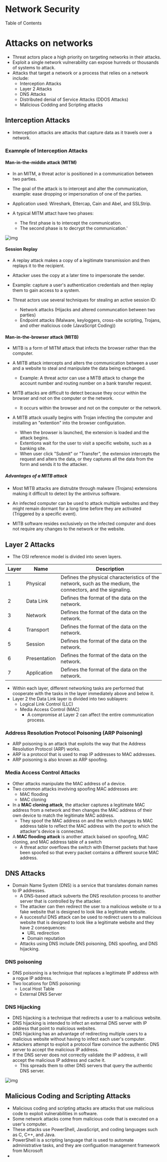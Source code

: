 # Network Security

Table of Contents


# Attacks on networks
- Threat actors place a high priority on targeting networks in their attacks.
- Exploit a single network vulnerability can expose hunreds or thousands of systems to attack.
- Attacks that target a network or a process that relies on a network include:
  - Interception Attacks
  - Layer 2 Attacks
  - DNS Attacks
  - Distributed denial of Service Attacks (DDOS Attacks)
  - Malicious Codding and Scripting attacks

## Interception Attacks
- Interception attacks are attacks that capture data as it travels over a network.

### Examnple of Interception Attacks
#### Man-in-the-middle attack (MITM)
  - In an MITM, a threat actor is positioned in a communication between two parties.
  - The goal of the attack is to intercept and alter the communication, example: ease dropping or impersonation of one of the parties.
  - Application used: Wireshark, Ettercap, Cain and Abel, and SSLStrip.

- A typical MITM attact have two phases:
  - The first phase is to intercept the communication.
  - The second phase is to decrypt the communication.'

![img](https://i.imgur.com/lBoWpbf.png)


#### Session Replay

- A replay attack makes a copy of a legitimate transmission and then replays it to the recipient.
- Attacker uses the copy at a later time to impersonate the sender.
- Example: capture a user's authentication credentials and then replay them to gain access to a system.


- Threat actors use several techniques for stealing an active session ID:
  - Network attacks (Hijacks and altered communcation between two parties)
  - Endpoint attacks (Malware, keyloggers, cross-site scripting, Trojans, and other malicious code (JavaScript Coding))


#### Man-in-the-browser attack (MITB)

- MITB is a form of MITM attack that infects the browser rather than the computer.
- A MITB attack intercepts and alters the communication between a user and a website to steal and manipulate the data being exchanged.
  - Example: A threat actor can use a MITB attack to change the account number and routing number on a bank transfer request.
- MITB attacks are difficult to detect because they occur within the browser and not on the computer or the network.
  - It occurs within the browser and not on the computer or the network.
  
  
- A MITB attack usually begins with Trojan infecting the computer and installing an "extention" into the browser configuration.
  - When the browser is launched, the extension is loaded and the attack begins.
  - Extentions wait for the user to visit a specific website, such as a banking site.
  - When user click "Submit" or "Transfer", the extension intercepts the request and alters the data, or they captures all the data from the form and sends it to the attacker.

##### Advantages of a MITB attack

- Most MITB attacks are distrubte through malware (Trojans) extensions making it difficult to detect by the antivirus software.
- An infected computer can be used to attack multiple websites and they might remain dormant for a long time before they are activated (Triggered by a specific event).

- MITB software resides exclusively on the infected computer and does not require any changes to the network or the website.


## Layer 2 Attacks
- The OSI reference model is divided into seven layers.

Layer | Name | Description
--- | --- | ---
1 | Physical | Defines the physical characteristics of the network, such as the medium, the connectors, and the signaling.
2 | Data Link | Defines the format of the data on the network.
3 | Network | Defines the format of the data on the network.
4 | Transport | Defines the format of the data on the network.
5 | Session | Defines the format of the data on the network.
6 | Presentation | Defines the format of the data on the network.
7 | Application | Defines the format of the data on the network.

- Within each layer, different networking tasks are performed that cooperate with the tasks in the layer immediately above and below it.
- Layer 2 the Data Link layer is divided into two sublayers:
  - Logical Link Control (LLC)
  - Media Access Control (MAC)
    - A compromise at Layer 2 can affect the entire communication process.

### Address Resolution Protocol Poisoning (ARP Poisoning)
  - ARP poisoning is an attack that exploits the way that the Address Resolution Protocol (ARP) works.
  - ARP is a protocol that is used to map IP addresses to MAC addresses.
  - ARP poisoning is also known as ARP spoofing.


### Media Access Control Attacks
- Other attacks manipulate the MAC address of a device.
- Two common attacks involving spoofing MAC addresses are:
  - MAC flooding
  - MAC cloning
- In a **MAC cloning attack**, the attacker captures a legitimate MAC address from a network and then changes the MAC address of their own device to match the legitimate MAC address.
  - They spoof the MAC address on and the writch changes its MAC address table to reflect the MAC address with the port to which the attacker's device is connected.
- A **MAC flooding attack** is another attack baised on spoofing, MAC cloning, and MAC address table of a switch
  - A threat actor overflows the switch with Ethernet packets that have been spoofed so that every packet contains a different source MAC address.

## DNS Attacks
- Domain Name System (DNS) is a service that translates domain names to IP addresses.
  - A DNS-based attack subverts the DNS resolution process to another server that is controlled by the attacker.
  - The attacker can then redirect the user to a malicious website or to a fake website that is designed to look like a legitimate website.
  - A successful DNS attack can be used to redirect users to a malicious website that is designed to look like a legitimate website and they have 2 consequences:
    - URL redirection
    - Domain reputation
  - Attacks using DNS include DNS poisoning, DNS spoofing, and DNS hijacking.

### DNS poisoning
- DNS poisoning is a technique that replaces a legitimate IP address with a rogue IP address.
- Two locations for DNS poisoning:
  - Local Host Table
  - External DNS Server



### DNS Hijacking
- DNS hijacking is a technique that redirects a user to a malicious website.
- DNS hijacking is intended to infect an external DNS server with IP address that point to malicious websites.
- DNS hijacking has an advantage of redirecting multiple users to a malicious website without having to infect each user's computer.
- Attackers attempt to exploit a protocol flaw convince the authentic DNS server to accept the malicious IP address.
- If the DNS server does not correctly validate the IP address, it will accept the malicious IP address and cache it.
   - This spreads them to other DNS servers that query the authentic DNS server.

![img](https://i.imgur.com/KHNcu45.png)


## Malicious Coding and Scripting Attacks
- Malicious coding and scripting attacks are attacks that use malicious code to exploit vulnerabilities in software.
- Some network attacks come from malicious code that is executed on a user's computer.
- These attacks use PowerShell, JavaScript, and coding languages such as C, C++, and Java.
- PowerShell is a scripting language that is used to automate administrative tasks, and they are configuation management framework from Microsoft 
- 


